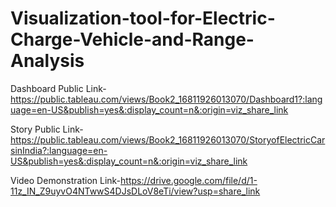 # Visualization-tool-for-Electric-Charge-Vehicle-and-Range-Analysis

Dashboard Public Link-https://public.tableau.com/views/Book2_16811926013070/Dashboard1?:language=en-US&publish=yes&:display_count=n&:origin=viz_share_link

Story Public Link-https://public.tableau.com/views/Book2_16811926013070/StoryofElectricCarsinIndia?:language=en-US&publish=yes&:display_count=n&:origin=viz_share_link

Video Demonstration Link-https://drive.google.com/file/d/1-11z_IN_Z9uyvO4NTwwS4DJsDLoV8eTi/view?usp=share_link
